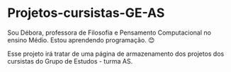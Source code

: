 # Projetos-cursistas-GE-AS
Sou Débora, professora de Filosofia e Pensamento Computacional no ensino Médio.
Estou aprendendo programação. 😊

Esse projeto irá tratar de uma página de armazenamento dos projetos dos cursistas do Grupo de Estudos - turma AS.
